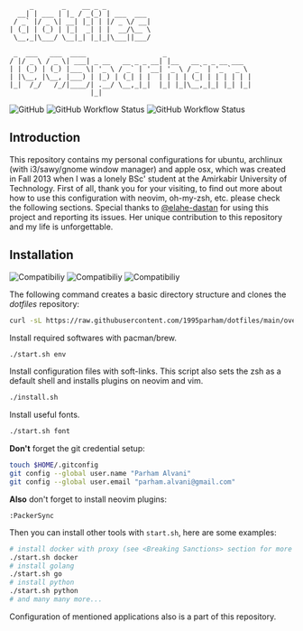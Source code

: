 ```
     _       _    __ _ _
  __| | ___ | |_ / _(_) | ___  ___
 / _` |/ _ \| __| |_| | |/ _ \/ __|
| (_| | (_) | |_|  _| | |  __/\__ \
 \__,_|\___/ \__|_| |_|_|\___||___/

 _  ___   ___  ____                   _
/ |/ _ \ / _ \| ___| _ __   __ _ _ __| |__   __ _ _ __ ___
| | (_) | (_) |___ \| '_ \ / _` | '__| '_ \ / _` | '_ ` _ \
| |\__, |\__, |___) | |_) | (_| | |  | | | | (_| | | | | | |
|_|  /_/   /_/|____/| .__/ \__,_|_|  |_| |_|\__,_|_| |_| |_|
                    |_|
```

![GitHub](https://img.shields.io/github/license/1995parham/dotfiles?logo=gnu&style=flat-square)
![GitHub Workflow Status](https://img.shields.io/github/workflow/status/1995parham/dotfiles/Install%20dotfiles?label=install&logo=github&style=flat-square)
![GitHub Workflow Status](https://img.shields.io/github/workflow/status/1995parham/dotfiles/Shell%20Script%20Lint?label=sh-lint&logo=github&style=flat-square)

## Introduction

This repository contains my personal configurations for ubuntu, archlinux (with i3/sawy/gnome window manager) and apple osx, which was created in Fall 2013 when I was a lonely BSc' student at the Amirkabir University of Technology.
First of all, thank you for your visiting, to find out more about how to use this configuration with neovim, oh-my-zsh, etc. please check the following sections.
Special thanks to [@elahe-dastan](https://github.com/elahe-dastan) for using this project and reporting its issues. Her unique contribution to this repository and my life is unforgettable.

## Installation

![Compatibiliy](https://img.shields.io/badge/works%20on-macos-white?logo=macos&style=for-the-badge)
![Compatibiliy](https://img.shields.io/badge/works%20on-ubuntu-orange?logo=ubuntu&style=for-the-badge)
![Compatibiliy](https://img.shields.io/badge/works%20on-arch-blue?logo=archlinux&style=for-the-badge)

The following command creates a basic directory structure and clones the _dotfiles_ repository:

```sh
curl -sL https://raw.githubusercontent.com/1995parham/dotfiles/main/over-the-air-installation.sh | bash
```

Install required softwares with pacman/brew.

```sh
./start.sh env
```

Install configuration files with soft-links. This script also sets the zsh as a default shell and installs plugins on neovim and vim.

```sh
./install.sh
```

Install useful fonts.

```sh
./start.sh font
```

**Don't** forget the git credential setup:

```sh
touch $HOME/.gitconfig
git config --global user.name "Parham Alvani"
git config --global user.email "parham.alvani@gmail.com"
```

**Also** don't forget to install neovim plugins:


```vi
:PackerSync
```

Then you can install other tools with `start.sh`, here are some examples:

```sh
# install docker with proxy (see <Breaking Sanctions> section for more details)
./start.sh docker
# install golang
./start.sh go
# install python
./start.sh python
# and many many more...
```

Configuration of mentioned applications also is a part of this repository.
